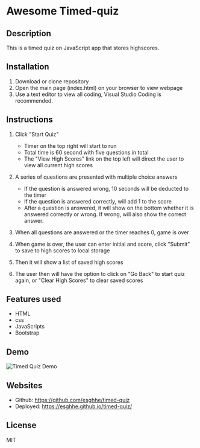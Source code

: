 # Awesome Timed-quiz 

## Description 
This is a timed quiz on JavaScript app that stores highscores.

## Installation
1. Download or clone repository
2. Open the main page (index.html) on your browser to view webpage
3. Use a text editor to view all coding, Visual Studio Coding is recommended.

## Instructions
1. Click "Start Quiz"
   * Timer on the top right will start to run
   * Total time is 60 second with five questions in total
   * The "View High Scores" link on the top left will direct the user to view all current high scores


2. A series of questions are presented with multiple choice answers
   * If the question is answered wrong, 10 seconds will be deducted to the timer
   * If the question is answered correctly, will add 1 to the score
   * After a question is answered, it will show on the bottom whether it is answered correctly or wrong. If wrong, will also show the correct answer.
  
3. When all questions are answered or the timer reaches 0, game is over
   
4. When game is over, the user can enter initial and score, click "Submit" to save to high scores to local storage
   
5. Then it will show a list of saved high scores
   
6. The user then will have the option to click on "Go Back" to start quiz again, or "Clear High Scores" to clear saved scores

## Features used
- HTML
- css
- JavaScripts
- Bootstrap

## Demo 
![Timed Quiz Demo](assets/images/timed-quizdemo.gif)

## Websites
* Github: https://github.com/esghhe/timed-quiz
* Deployed: https://esghhe.github.io/timed-quiz/
## License
MIT
